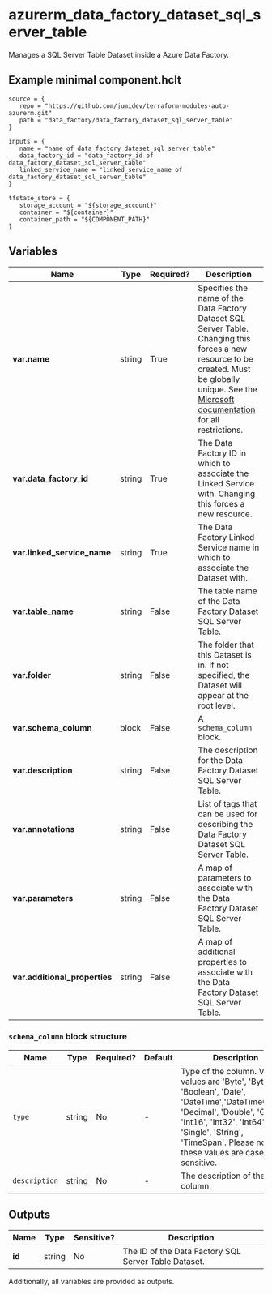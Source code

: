 # azurerm_data_factory_dataset_sql_server_table

Manages a SQL Server Table Dataset inside a Azure Data Factory.

## Example minimal component.hclt

```hcl
source = {
   repo = "https://github.com/jumidev/terraform-modules-auto-azurerm.git" 
   path = "data_factory/data_factory_dataset_sql_server_table" 
}

inputs = {
   name = "name of data_factory_dataset_sql_server_table" 
   data_factory_id = "data_factory_id of data_factory_dataset_sql_server_table" 
   linked_service_name = "linked_service_name of data_factory_dataset_sql_server_table" 
}

tfstate_store = {
   storage_account = "${storage_account}" 
   container = "${container}" 
   container_path = "${COMPONENT_PATH}" 
}

```

## Variables

| Name | Type | Required? |  Description |
| ---- | ---- | --------- |  ----------- |
| **var.name** | string | True | Specifies the name of the Data Factory Dataset SQL Server Table. Changing this forces a new resource to be created. Must be globally unique. See the [Microsoft documentation](https://docs.microsoft.com/azure/data-factory/naming-rules) for all restrictions. | 
| **var.data_factory_id** | string | True | The Data Factory ID in which to associate the Linked Service with. Changing this forces a new resource. | 
| **var.linked_service_name** | string | True | The Data Factory Linked Service name in which to associate the Dataset with. | 
| **var.table_name** | string | False | The table name of the Data Factory Dataset SQL Server Table. | 
| **var.folder** | string | False | The folder that this Dataset is in. If not specified, the Dataset will appear at the root level. | 
| **var.schema_column** | block | False | A `schema_column` block. | 
| **var.description** | string | False | The description for the Data Factory Dataset SQL Server Table. | 
| **var.annotations** | string | False | List of tags that can be used for describing the Data Factory Dataset SQL Server Table. | 
| **var.parameters** | string | False | A map of parameters to associate with the Data Factory Dataset SQL Server Table. | 
| **var.additional_properties** | string | False | A map of additional properties to associate with the Data Factory Dataset SQL Server Table. | 

### `schema_column` block structure

| Name | Type | Required? | Default | Description |
| ---- | ---- | --------- | ------- | ----------- |
| `type` | string | No | - | Type of the column. Valid values are 'Byte', 'Byte[]', 'Boolean', 'Date', 'DateTime','DateTimeOffset', 'Decimal', 'Double', 'Guid', 'Int16', 'Int32', 'Int64', 'Single', 'String', 'TimeSpan'. Please note these values are case sensitive. |
| `description` | string | No | - | The description of the column. |



## Outputs

| Name | Type | Sensitive? | Description |
| ---- | ---- | --------- | --------- |
| **id** | string | No  | The ID of the Data Factory SQL Server Table Dataset. | 

Additionally, all variables are provided as outputs.
